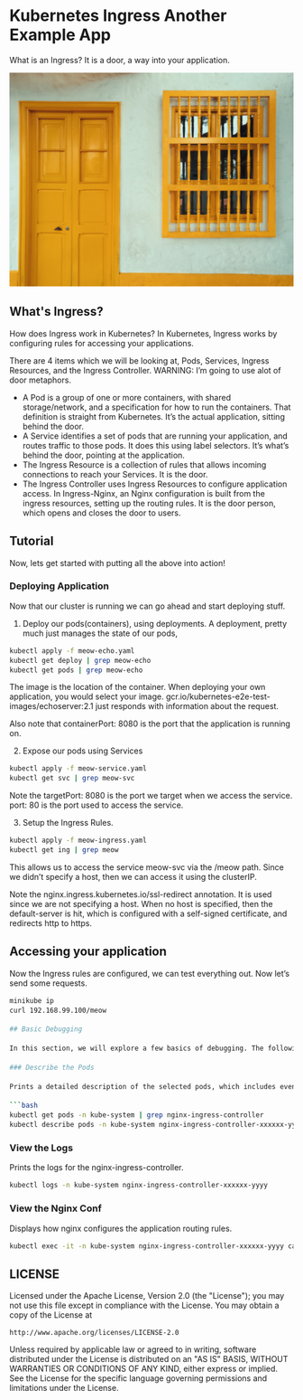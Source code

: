 # Kubernetes Ingress Another Example App

What is an Ingress? It is a door, a way into your application.

![Door](./background.jpeg?raw=true)

## What's Ingress?

How does Ingress work in Kubernetes? In Kubernetes, Ingress works by configuring rules for accessing your applications.

There are 4 items which we will be looking at, Pods, Services, Ingress Resources, and the Ingress Controller. WARNING: I’m going to use alot of door metaphors.

- A Pod is a group of one or more containers, with shared storage/network, and a specification for how to run the containers. That definition is straight from Kubernetes. It’s the actual application, sitting behind the door.
- A Service identifies a set of pods that are running your application, and routes traffic to those pods. It does this using label selectors. It’s what’s behind the door, pointing at the application.
- The Ingress Resource is a collection of rules that allows incoming connections to reach your Services. It is the door.
- The Ingress Controller uses Ingress Resources to configure application access. In Ingress-Nginx, an Nginx configuration is built from the ingress resources, setting up the routing rules. It is the door person, which opens and closes the door to users.

## Tutorial

Now, lets get started with putting all the above into action!

### Deploying Application

Now that our cluster is running we can go ahead and start deploying stuff.

1. Deploy our pods(containers), using deployments. A deployment, pretty much just manages the state of our pods,

```bash
kubectl apply -f meow-echo.yaml
kubectl get deploy | grep meow-echo
kubectl get pods | grep meow-echo
```
The image is the location of the container. When deploying your own application, you would select your image. gcr.io/kubernetes-e2e-test-images/echoserver:2.1 just responds with information about the request.

Also note that containerPort: 8080 is the port that the application is running on.

2. Expose our pods using Services

```bash
kubectl apply -f meow-service.yaml
kubectl get svc | grep meow-svc
```

Note the targetPort: 8080 is the port we target when we access the service. port: 80 is the port used to access the service.

3. Setup the Ingress Rules.

```bash
kubectl apply -f meow-ingress.yaml
kubectl get ing | grep meow
```

This allows us to access the service meow-svc via the /meow path. Since we didn’t specify a host, then we can access it using the clusterIP.

Note the nginx.ingress.kubernetes.io/ssl-redirect annotation. It is used since we are not specifying a host. When no host is specified, then the default-server is hit, which is configured with a self-signed certificate, and redirects http to https.

## Accessing your application

Now the Ingress rules are configured, we can test everything out. Now let’s send some requests.

```bash
minikube ip
curl 192.168.99.100/meow

## Basic Debugging

In this section, we will explore a few basics of debugging. The following show how to gather basic information, which can be useful to determine what’s going on.

### Describe the Pods

Prints a detailed description of the selected pods, which includes events.

```bash
kubectl get pods -n kube-system | grep nginx-ingress-controller
kubectl describe pods -n kube-system nginx-ingress-controller-xxxxxx-yyyy
```

### View the Logs

Prints the logs for the nginx-ingress-controller.

```bash
kubectl logs -n kube-system nginx-ingress-controller-xxxxxx-yyyy
```

### View the Nginx Conf

Displays how nginx configures the application routing rules.

```bash
kubectl exec -it -n kube-system nginx-ingress-controller-xxxxxx-yyyy cat /etc/nginx/nginx.conf
```

## LICENSE

Licensed under the Apache License, Version 2.0 (the "License");
you may not use this file except in compliance with the License.
You may obtain a copy of the License at

    http://www.apache.org/licenses/LICENSE-2.0

Unless required by applicable law or agreed to in writing, software
distributed under the License is distributed on an "AS IS" BASIS,
WITHOUT WARRANTIES OR CONDITIONS OF ANY KIND, either express or implied.
See the License for the specific language governing permissions and
limitations under the License.

